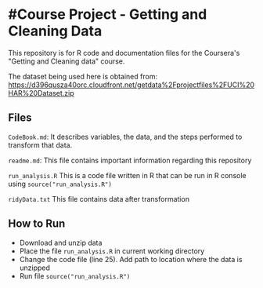 
#Course Project - Getting and Cleaning Data 
==========================================

This repository is for R code and documentation files for the Coursera's "Getting and Cleaning data" course.

The dataset being used here is obtained from: https://d396qusza40orc.cloudfront.net/getdata%2Fprojectfiles%2FUCI%20HAR%20Dataset.zip

## Files

`CodeBook.md`: It describes variables, the data, and the steps performed to transform that data.

`readme.md`: This file contains important information regarding this repository

`run_analysis.R` This is a code file written in R that can be run in R console using `source("run_analysis.R")`

`ridyData.txt` This file contains data after transformation

## How to Run

* Download and unzip data
* Place the file `run_analysis.R` in current working directory
* Change the code file (line 25). Add path to location where the data is unzipped
* Run file `source("run_analysis.R")`

